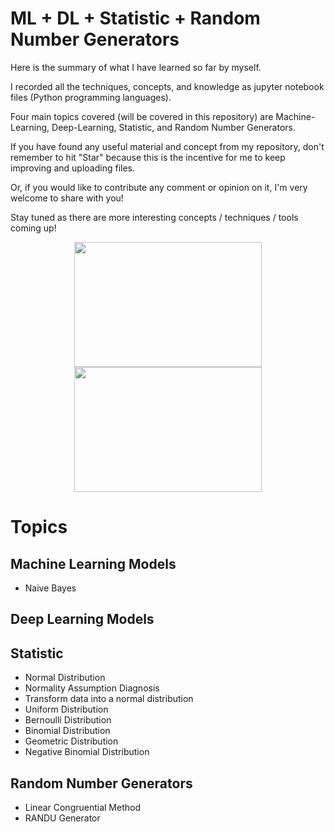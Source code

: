 # ML + DL + Statistic + Random Number Generators 

Here is the summary of what I have learned so far by myself.

I recorded all the techniques, concepts, and knowledge as jupyter notebook files (Python programming languages). 

Four main topics covered (will be covered in this repository) are Machine-Learning, Deep-Learning, Statistic, and Random Number Generators.

If you have found any useful material and concept from my repository, don't remember to hit "Star" because this is the incentive for me to keep improving and uploading files.   

Or, if you would like to contribute any comment or opinion on it, I'm very welcome to share with you!

Stay tuned as there are more interesting concepts / techniques / tools coming up!

<p align="middle">
  <img height="200" width="300" src="https://github.com/tsenhungwu/ML_Statistic_Summary/blob/master/stat_fig.jpg" /> 
  <img height="200" width="300" src="https://github.com/tsenhungwu/ML_Statistic_Summary/blob/master/random_fig.png" /> 
</p>

# Topics 
## Machine Learning Models
* Naive Bayes

## Deep Learning Models

## Statistic
* Normal Distribution
* Normality Assumption Diagnosis
* Transform data into a normal distribution
* Uniform Distribution
* Bernoulli Distribution
* Binomial Distribution
* Geometric Distribution
* Negative Binomial Distribution

## Random Number Generators
* Linear Congruential Method
* RANDU Generator
